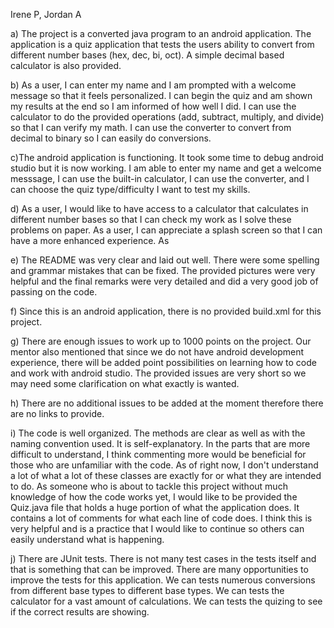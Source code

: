 Irene P, Jordan A

a) The project is a converted java program to an android application. The application is a quiz application that tests the users ability to convert from different number bases (hex, dec, bi, oct). A simple decimal based calculator is also provided.

b) As a user, I can enter my name and I am prompted with a welcome message so that it feels personalized. I can begin the quiz and am shown my results at the end so I am informed of how well I did. I can use the calculator to do the provided operations (add, subtract, multiply, and divide) so that I can verify my math. I can use the converter to convert from decimal to binary so I can easily do conversions.

c)The android application is functioning. It took some time to debug android studio but it is now working. I am able to enter my name and get a welcome messsage, I can use the built-in calculator, I can use the converter, and I can choose the quiz type/difficulty I want to test my skills.

d) As a user, I would like to have access to a calculator that calculates in different number bases so that I can check my work as I solve these problems on paper. As a user, I can appreciate a splash screen so that I can have a more enhanced experience. As

e) The README was very clear and laid out well. There were some spelling and grammar mistakes that can be fixed. The provided pictures were very helpful and the final remarks were very detailed and did a very good job of passing on the code.

f) Since this is an android application, there is no provided build.xml for this project.

g) There are enough issues to work up to 1000 points on the project. Our mentor also mentioned that since we do not have android development experience, there will be added point possibilities on learning how to code and work with android studio. The provided issues are very short so we may need some clarification on what exactly is wanted.

h) There are no additional issues to be added at the moment therefore there are no links to provide.

i) The code is well organized. The methods are clear as well as with the naming convention used. It is self-explanatory. In the parts that are more difficult to understand, I think commenting more would be beneficial for those who are unfamiliar with the code. As of right now, I don't understand a lot of what a lot of these classes are exactly for or what they are intended to do. As someone who is about to tackle this project without much knowledge of how the code works yet, I would like to be provided the Quiz.java file that holds a huge portion of what the application does. It contains a lot of comments for what each line of code does. I think this is very helpful and is a practice that I would like to continue so others can easily understand what is happening.

j) There are JUnit tests. There is not many test cases in the tests itself and that is something that can be improved. There are many opportunities to improve the tests for this application. We can tests numerous conversions from different base types to different base types. We can tests the calculator for a vast amount of calculations. We can tests the quizing to see if the correct results are showing.
